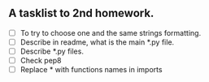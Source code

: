 ## A tasklist to 2nd homework. ##
- [ ] To try to choose one and the same strings formatting.
- [ ] Describe in readme, what is the main *.py file.
- [ ] Describe *.py files.
- [ ] Check pep8
- [ ] Replace * with functions names in imports
